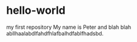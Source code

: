 # hello-world
my first repository
My name is Peter and blah blah abllhaalabdlfahdfhlafbalhdfablfhadsbd.
